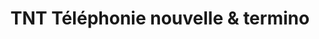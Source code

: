 ---
title: "TNT Téléphonie nouvelle & termino"
url: /aubagne/tnt-telephonie-nouvelle-et-termino/
shop: téléphone portable
---